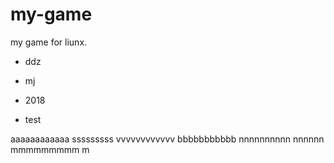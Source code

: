 # my-game
my game for liunx.

* ddz
* mj




* 2018
* test





aaaaaaaaaaaa
sssssssss
vvvvvvvvvvvv
bbbbbbbbbbb
nnnnnnnnnn
nnnnnn
mmmmmmmmm
m







